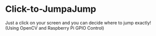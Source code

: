 # Click-to-JumpaJump

 Just a click on your screen and you can decide where to jump exactly! (Using OpenCV and Raspberry Pi GPIO Control)
